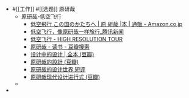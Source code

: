 - #[[工作]] #[[选题]] 原研哉
    - 原研哉-低空飞行
        - [低空飛行 この国のかたちへ | 原 研哉 |本 | 通販 - Amazon.co.jp](https://www.amazon.co.jp/%E4%BD%8E%E7%A9%BA%E9%A3%9B%E8%A1%8C-%E3%81%93%E3%81%AE%E5%9B%BD%E3%81%AE%E3%81%8B%E3%81%9F%E3%81%A1%E3%81%B8-%E5%8E%9F-%E7%A0%94%E5%93%89/dp/4000240641)
        - [低空飞行，像原研哉一样旅行_腾讯新闻](https://new.qq.com/omn/20191104/20191104A03QUH00.html)
        - [低空飞行 - HIGH RESOLUTION TOUR](https://tei-ku.com/cn/)
        - [原研哉 - 读书 - 豆瓣搜索](https://book.douban.com/subject_search?search_text=%E5%8E%9F%E7%A0%94%E5%93%89)
        - [设计中的设计 | 全本 (豆瓣)](https://book.douban.com/subject/4230237/)
        - [原研哉的設計 (豆瓣)](https://book.douban.com/subject/3399440/)
        - [原研哉的设计世界 短评](https://book.douban.com/subject/1608543/comments/)
        - [原研哉现代设计进行式 (豆瓣)](https://book.douban.com/subject/4884756/)
    - 
- 
